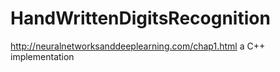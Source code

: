 # HandWrittenDigitsRecognition
http://neuralnetworksanddeeplearning.com/chap1.html
a C++ implementation
